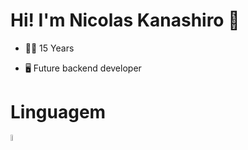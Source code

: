 <h1> Hi! I'm Nicolas Kanashiro 👋 </h1>
<ul> <li>👨‍🎓 15 Years</li></ul>
<ul> <li>🖥 Future backend developer </li> </ul>


<h1>Linguagem</h1>

<img src="https://github.com/nkhora7/nkhora7/assets/132714964/efc0812b-66cb-4020-b008-c1a9b337af19" width=5% height=5%>
